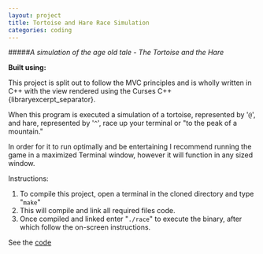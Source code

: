 ```yaml
---
layout: project
title: Tortoise and Hare Race Simulation
categories: coding
---
```


#####*A simulation of the age old tale - The Tortoise and the Hare*

<p><strong>Built using:</strong>&nbsp;&nbsp;<span title="C++" class="pict-prog-cplusplus icon-3x"></span></p>



This project is split out to follow the MVC principles and is wholly written in C++ with the view rendered using the Curses C++ {libraryexcerpt_separator}.

<!-- abridge -->

When this program is executed a simulation of a tortoise, represented by '```@```', and hare, represented by '```^```', race up your 
terminal or "to the peak of a mountain."


In order for it to run optimally and be entertaining I recommend running the game in a maximized Terminal window, however it will function in any sized window.

Instructions:

1. To compile this project, open a terminal in the cloned directory and type "```make```" 
2. This will compile and link all required files code.  
3. Once compiled and linked enter "```./race```" to execute the binary, after which follow the on-screen instructions.

See the [code](http://github.com/mgingras/theTortoiseAndTheHare)